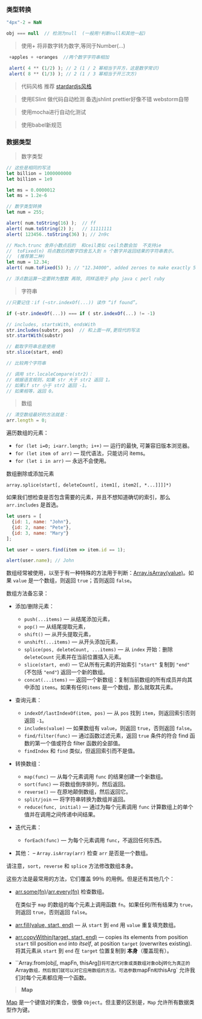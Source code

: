 ### 类型转换

```javascript
"4px"-2 = NaN

obj === null  // 检测为null  (一般用!判断null和其他一起)
```

> 使用+ 将非数字转为数字,等同于Number(...)

```javascript
 +apples + +oranges  //两个数字字符串相加

 alert( 4 ** (1/2) ); // 2 (1 / 2 幂相当于开方，这是数学常识)
 alert( 8 ** (1/3) ); // 2 (1 / 3 幂相当于开三次方)
```

> 代码风格  推荐   [stardardjs风格](https://standardjs.com/rules-zhcn.html#javascript-standard-style)

> 使用ESlint 做代码自动检测 备选jshlint    prettier好像不错  webstorm自带

> 使用mocha进行自动化测试

> 使用babel新规范

### 数据类型

> 数字类型

```javascript
// 这些是相同的写法
let billion = 1000000000
let billion = 1e9

let ms = 0.0000012
let ms = 1.2e-6

// 数字类型转换
let num = 255;

alert( num.toString(16) );  // ff
alert( num.toString(2) );   // 11111111
alert( 123456..toString(36) ); // 2n9c

// Mach.trunc 舍弃小数点后的  和ceil类似 ceil负数会加  不支持ie
//  toFixed(n) 将点数后的数字四舍五入到 n 个数字并返回结果的字符串表示。
//  (推荐第二种)
let num = 12.34;
alert( num.toFixed(5) ); // "12.34000", added zeroes to make exactly 5 digits

// 浮点数运算一定要转为整数 再除, 同样适用于 php java c perl ruby
```

> 字符串

```javascript
//只要记住：if (~str.indexOf(...)) 读作 “if found”。

if (~str.indexOf(...)) === if ( str.indexOf(...) != -1)

// includes, startsWith, endsWith  
str.includes(substr, pos)  // 和上面一样,更现代的写法
str.startWith(substr)

// 截取字符串总是使用
str.slice(start, end)

// 比较两个字符串

// 调用 str.localeCompare(str2)：
// 根据语言规则，如果 str 大于 str2 返回 1。
// 如果if str 小于 str2 返回 -1。
// 如果相等，返回 0。
```

> 数组

```javascript
// 清空数组最好的方法就是：
arr.length = 0;
```

遍历数组的元素：

- `for (let i=0; i<arr.length; i++)`  — 运行的最快, 可兼容旧版本浏览器。
- `for (let item of arr)`  — 现代语法，只能访问 items。
- `for (let i in arr)`  — 永远不会使用。

数组删除或添加元素

`array.splice(start[, deleteCount[, item1[, item2[, *...]]]]*)`

如果我们想检查是否包含需要的元素，并且不想知道确切的索引，那么 `arr.includes` 是首选。

```javascript
let users = [
  {id: 1, name: "John"},
  {id: 2, name: "Pete"},
  {id: 3, name: "Mary"}
];

let user = users.find(item => item.id == 1);

alert(user.name); // John
```

数组经常被使用，以至于有一种特殊的方法用于判断：[Array.isArray(value)](https://developer.mozilla.org/zh/docs/Web/JavaScript/Reference/Global_Objects/Array/isArray)。如果 `value` 是一个数组，则返回 `true`；否则返回 `false`。

数组方法备忘录：

- 添加/删除元素：
  
  - `push(...items)`  — 从结尾添加元素，
  - `pop()`  — 从结尾提取元素，
  - `shift()`  — 从开头提取元素，
  - `unshift(...items)`  — 从开头添加元素，
  - `splice(pos, deleteCount, ...items)`  — 从  `index`  开始：删除  `deleteCount`  元素并在当前位置插入元素。
  - `slice(start, end)`  — 它从所有元素的开始索引  `"start"`  复制到  `"end"`  (不包括  `"end"`) 返回一个新的数组。
  - `concat(...items)`  — 返回一个新数组：复制当前数组的所有成员并向其中添加  `items`。如果有任何`items`  是一个数组，那么就取其元素。

- 查询元素：
  
  - `indexOf/lastIndexOf(item, pos)`  — 从  `pos`  找到  `item`，则返回索引否则返回  `-1`。
  - `includes(value)`  — 如果数组有  `value`，则返回  `true`，否则返回  `false`。
  - `find/filter(func)`  — 通过函数过滤元素，返回  `true`  条件的符合 find 函数的第一个值或符合 filter 函数的全部值。
  - `findIndex`  和  `find`  类似，但返回索引而不是值。

- 转换数组：
  
  - `map(func)`  — 从每个元素调用  `func`  的结果创建一个新数组。
  - `sort(func)`  — 将数组倒序排列，然后返回。
  - `reverse()`  — 在原地颠倒数组，然后返回它。
  - `split/join`  — 将字符串转换为数组并返回。
  - `reduce(func, initial)`  — 通过为每个元素调用  `func`  计算数组上的单个值并在调用之间传递中间结果。

- 迭代元素：
  
  - `forEach(func)`  — 为每个元素调用  `func`，不返回任何东西。

- 其他： –  `Array.isArray(arr)`  检查  `arr`  是否是一个数组。

请注意，`sort`，`reverse`  和  `splice`  方法修改数组本身。

这些方法是最常用的方法，它们覆盖 99％ 的用例。但是还有其他几个：

- [arr.some(fn)](https://developer.mozilla.org/zh/docs/Web/JavaScript/Reference/Global_Objects/Array/some)/[arr.every(fn)](https://developer.mozilla.org/zh/docs/Web/JavaScript/Reference/Global_Objects/Array/every)  检查数组。
  
  在类似于  `map`  的数组的每个元素上调用函数  `fn`。如果任何/所有结果为  `true`，则返回  `true`，否则返回  `false`。

- [arr.fill(value, start, end)](https://developer.mozilla.org/zh/docs/Web/JavaScript/Reference/Global_Objects/Array/fill)  — 从  `start`  到  `end`  用  `value`  重复填充数组。

- [arr.copyWithin(target, start, end)](https://developer.mozilla.org/zh/docs/Web/JavaScript/Reference/Global_Objects/Array/copyWithin)  — copies its elements from position  `start`  till position  `end`  into  *itself*, at position  `target`  (overwrites existing).将其元素从  `start`  到  `end`  在  `target`  位置复制到  **本身**（覆盖现有）。

- ``Array.from(obj[, mapFn, thisArg])` 将可迭代对象或类数组对象 `obj` 转化为真正的 `Array` 数组，然后我们就可以对它应用数组的方法。可选参数 `mapFn` 和 `thisArg` 允许我们对每个元素都应用一个函数。

> **Map**

[Map](https://developer.mozilla.org/zh/docs/Web/JavaScript/Reference/Global_Objects/Map) 是一个键值对的集合，很像 `Object`。但主要的区别是，`Map` 允许所有数据类型作为键。











